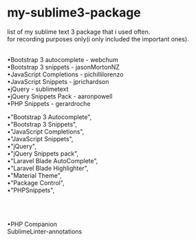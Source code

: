 # my-sublime3-package
list of my sublime text 3 package that i used often.  <br>
for recording purposes only(i only included the important ones). <br> <br>



•Bootstrap 3 autocomplete - webchum <br>
•Bootstrap 3 snippets - jasonMortonNZ <br>
•JavaScript Completions - pichillilorenzo <br>
•JavaScript Snippets  - jprichardson <br>
•jQuery - sublimetext <br>
•jQuery Snippets Pack - aaronpowell <br>
•PHP Snippets - gerardroche <br>

•"Bootstrap 3 Autocomplete", <br>
•"Bootstrap 3 Snippets", <br>
•"JavaScript Completions", <br>
•"JavaScript Snippets", <br> 
•"jQuery", <br>
•"jQuery Snippets pack", <br> 
•"Laravel Blade AutoComplete", <br>
•"Laravel Blade Highlighter", <br>
•"Material Theme", <br>
•"Package Control", <br>
•"PHPSnippets", <br>

<br>
<br>

•PHP Companion <br>
SublimeLinter-annotations <br>

